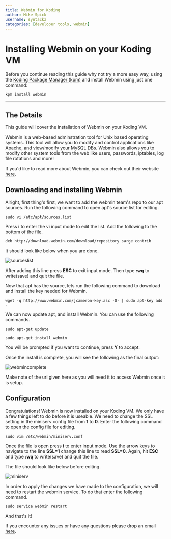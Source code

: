 ```yaml
---
title: Webmin for Koding
author: Mike Spick
username: syntackz
categories: [developer tools, webmin]
---
```


# Installing Webmin on your Koding VM

Before you continue reading this guide why not try a more easy way, using the [Koding Package Manager (kpm)](http://learn.koding.com/guides/getting-started-kpm/) and install Webmin using just one command:

```
kpm install webmin
```

***

## The Details

This guide will cover the installation of Webmin on your Koding VM.

Webmin is a web-based adminstration tool for Unix based operating systems.
This tool will allow you to modify and control applications like Apache, and view/modify your MySQL DBs. Webmin also allows you to modify other system tools
from the web like users, passwords, iptables, log file rotations and more!

If you'd like to read more about Webmin, you can check out their website [here](http://webmin.com).


## Downloading and installing Webmin

Alright, first thing's first, we want to add the webmin team's repo to our apt sources. Run the following command to open apt's source list for editing.

```
sudo vi /etc/apt/sources.list
```

Press **i** to enter the vi input mode to edit the list. Add the following to the bottom of the file.

```
deb http://download.webmin.com/download/repository sarge contrib
```

It should look like below when you are done.

![sourceslist](sourceslist.png)

After adding this line press **ESC** to exit input mode. Then type **:wq** to write(save) and quit the file.

Now that apt has the source, lets run the following command to download and install the key needed for Webmin.

```
wget -q http://www.webmin.com/jcameron-key.asc -O- | sudo apt-key add -
```

We can now update apt, and install Webmin. You can use the following commands.

```
sudo apt-get update

sudo apt-get install webmin
```

You will be prompted if you want to continue, press **Y** to accept.

Once the install is complete, you will see the following as the final output:

![webmincomplete](webmincomplete.png)

Make note of the url given here as you will need it to access Webmin once it is setup.

## Configuration

Congratulations! Webmin is now installed on your Koding VM. We only have a few things left to do before it is useable. We need to change the SSL setting in the miniserv config file from **1** to **0**. Enter the following command to open the config file for editing.

```
sudo vim /etc/webmin/miniserv.conf
```

Once the file is open press **i** to enter input mode. Use the arrow keys to navigate to the line **SSL=1** change this line to read **SSL=0**. Again, hit **ESC** and type **:wq** to write(save) and quit the file.

The file should look like below before editing.

![miniserv](miniserv.png)

In order to apply the changes we have made to the configuration, we will need to restart the webmin service. To do that enter the following command.

```
sudo service webmin restart
```

And that's it!

If you encounter any issues or have any questions please drop an email [here](mailto:support@koding.com).
